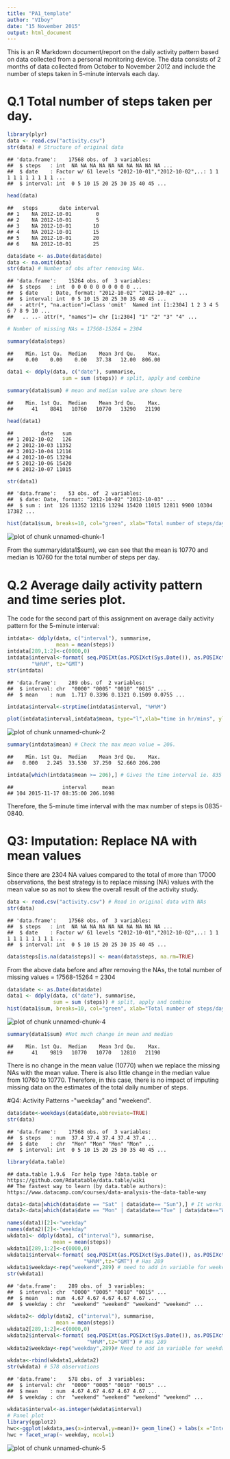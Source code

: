 ```yaml
---
title: "PA1_template"
author: "VIboy"
date: "15 November 2015"
output: html_document
---
```


This is an R Markdown document/report on the daily activity pattern based on data collected from a personal monitoring device.  The data consists of 2 months of data collected from October to November 2012 and include the number of steps taken in 5-minute intervals each day. 

# Q.1 Total number of steps taken per day.


```r
library(plyr)
data <- read.csv("activity.csv")
str(data) # Structure of original data
```

```
## 'data.frame':	17568 obs. of  3 variables:
##  $ steps   : int  NA NA NA NA NA NA NA NA NA NA ...
##  $ date    : Factor w/ 61 levels "2012-10-01","2012-10-02",..: 1 1 1 1 1 1 1 1 1 1 ...
##  $ interval: int  0 5 10 15 20 25 30 35 40 45 ...
```

```r
head(data)
```

```
##   steps       date interval
## 1    NA 2012-10-01        0
## 2    NA 2012-10-01        5
## 3    NA 2012-10-01       10
## 4    NA 2012-10-01       15
## 5    NA 2012-10-01       20
## 6    NA 2012-10-01       25
```

```r
data$date <- as.Date(data$date)
data <- na.omit(data)
str(data) # Number of obs after removing NAs.
```

```
## 'data.frame':	15264 obs. of  3 variables:
##  $ steps   : int  0 0 0 0 0 0 0 0 0 0 ...
##  $ date    : Date, format: "2012-10-02" "2012-10-02" ...
##  $ interval: int  0 5 10 15 20 25 30 35 40 45 ...
##  - attr(*, "na.action")=Class 'omit'  Named int [1:2304] 1 2 3 4 5 6 7 8 9 10 ...
##   .. ..- attr(*, "names")= chr [1:2304] "1" "2" "3" "4" ...
```

```r
# Number of missing NAs = 17568-15264 = 2304

summary(data$steps)
```

```
##    Min. 1st Qu.  Median    Mean 3rd Qu.    Max. 
##    0.00    0.00    0.00   37.38   12.00  806.00
```

```r
data1 <- ddply(data, c("date"), summarise,
                  sum = sum (steps)) # split, apply and combine

summary(data1$sum) # mean and median value are shown here
```

```
##    Min. 1st Qu.  Median    Mean 3rd Qu.    Max. 
##      41    8841   10760   10770   13290   21190
```

```r
head(data1)
```

```
##         date   sum
## 1 2012-10-02   126
## 2 2012-10-03 11352
## 3 2012-10-04 12116
## 4 2012-10-05 13294
## 5 2012-10-06 15420
## 6 2012-10-07 11015
```

```r
str(data1)
```

```
## 'data.frame':	53 obs. of  2 variables:
##  $ date: Date, format: "2012-10-02" "2012-10-03" ...
##  $ sum : int  126 11352 12116 13294 15420 11015 12811 9900 10304 17382 ...
```

```r
hist(data1$sum, breaks=10, col="green", xlab="Total number of steps/day", main="Total number of steps per day")
```

![plot of chunk unnamed-chunk-1](figure/unnamed-chunk-1-1.png) 

From the summary(data1$sum), we can see that the mean is 10770 and median is 10760 for the total number of steps per day.

# Q.2 Average daily activity pattern and time series plot.

The code for the second part of this assignment on average daily activity pattern for the 5-minute interval:


```r
intdata<- ddply(data, c("interval"), summarise,
                mean = mean(steps))
intdata[289,1:2]<-c(0000,0)
intdata$interval<-format( seq.POSIXt(as.POSIXct(Sys.Date()), as.POSIXct(Sys.Date()+1), by = "5 min"),
        "%H%M", tz="GMT")
str(intdata)
```

```
## 'data.frame':	289 obs. of  2 variables:
##  $ interval: chr  "0000" "0005" "0010" "0015" ...
##  $ mean    : num  1.717 0.3396 0.1321 0.1509 0.0755 ...
```

```r
intdata$interval<-strptime(intdata$interval, "%H%M")

plot(intdata$interval,intdata$mean, type="l",xlab="time in hr/mins", ylab="Ave number of steps",col="blue")
```

![plot of chunk unnamed-chunk-2](figure/unnamed-chunk-2-1.png) 

```r
summary(intdata$mean) # Check the max mean value = 206.  
```

```
##    Min. 1st Qu.  Median    Mean 3rd Qu.    Max. 
##   0.000   2.245  33.530  37.250  52.660 206.200
```

```r
intdata[which(intdata$mean >= 206),] # Gives the time interval ie. 835 or 8.35 am for max value.
```

```
##                interval     mean
## 104 2015-11-17 08:35:00 206.1698
```
Therefore, the 5-minute time interval with the max number of steps is 0835-0840.

# Q3: Imputation: Replace NA with mean values

Since there are 2304 NA values compared to the total of more than 17000 observations, the best strategy is to replace missing (NA) values with the mean value so as not to skew the overall result of the activity study.


```r
data <- read.csv("activity.csv") # Read in original data with NAs
str(data)
```

```
## 'data.frame':	17568 obs. of  3 variables:
##  $ steps   : int  NA NA NA NA NA NA NA NA NA NA ...
##  $ date    : Factor w/ 61 levels "2012-10-01","2012-10-02",..: 1 1 1 1 1 1 1 1 1 1 ...
##  $ interval: int  0 5 10 15 20 25 30 35 40 45 ...
```

```r
data$steps[is.na(data$steps)] <- mean(data$steps, na.rm=TRUE) 
```

From the above data before and after removing the NAs, the total number of missing values = 17568-15264 = 2304
 

```r
data$date <- as.Date(data$date)
data1 <- ddply(data, c("date"), summarise,
               sum = sum (steps)) # split, apply and combine
hist(data1$sum, breaks=10, col="green", xlab="Total number of steps/day", main="Total number of steps per day")
```

![plot of chunk unnamed-chunk-4](figure/unnamed-chunk-4-1.png) 

```r
summary(data1$sum) #Not much change in mean and median
```

```
##    Min. 1st Qu.  Median    Mean 3rd Qu.    Max. 
##      41    9819   10770   10770   12810   21190
```
There is no change in the mean value (10770) when we replace the missing NAs with the mean value. There is also little change in the median value from 10760 to 10770. Therefore, in this case, there is no impact of imputing missing data on the estimates of the total daily number of steps.

#Q4: Activity Patterns -"weekday" and "weekend".

```r
data$date<-weekdays(data$date,abbreviate=TRUE)
str(data)
```

```
## 'data.frame':	17568 obs. of  3 variables:
##  $ steps   : num  37.4 37.4 37.4 37.4 37.4 ...
##  $ date    : chr  "Mon" "Mon" "Mon" "Mon" ...
##  $ interval: int  0 5 10 15 20 25 30 35 40 45 ...
```

```r
library(data.table)
```

```
## data.table 1.9.6  For help type ?data.table or https://github.com/Rdatatable/data.table/wiki
## The fastest way to learn (by data.table authors): https://www.datacamp.com/courses/data-analysis-the-data-table-way
```

```r
data1<-data[which(data$date == "Sat" | data$date== "Sun"),] # It works!!
data2<-data[which(data$date == "Mon" | data$date=="Tue" | data$date=="Wed" |data$date=="Thu"|data$date=="Fri"),]

names(data1)[2]<-"weekday"
names(data2)[2]<-"weekday"
wkdata1<- ddply(data1, c("interval"), summarise,
               mean = mean(steps))
wkdata1[289,1:2]<-c(0000,0)
wkdata1$interval<-format( seq.POSIXt(as.POSIXct(Sys.Date()), as.POSIXct(Sys.Date()+1), by = "5 min"),
                         "%H%M",tz="GMT") # Has 289
wkdata1$weekday<-rep("weekend",289) # need to add in variable for weekend
str(wkdata1)
```

```
## 'data.frame':	289 obs. of  3 variables:
##  $ interval: chr  "0000" "0005" "0010" "0015" ...
##  $ mean    : num  4.67 4.67 4.67 4.67 4.67 ...
##  $ weekday : chr  "weekend" "weekend" "weekend" "weekend" ...
```

```r
wkdata2<- ddply(data2, c("interval"), summarise,
                mean = mean(steps))
wkdata2[289,1:2]<-c(0000,0)
wkdata2$interval<-format( seq.POSIXt(as.POSIXct(Sys.Date()), as.POSIXct(Sys.Date()+1), by = "5 min"),
                          "%H%M",tz="GMT") # Has 289
wkdata2$weekday<-rep("weekday",289)# Need to add in variable for weekday

wkdata<-rbind(wkdata1,wkdata2)
str(wkdata) # 578 observations
```

```
## 'data.frame':	578 obs. of  3 variables:
##  $ interval: chr  "0000" "0005" "0010" "0015" ...
##  $ mean    : num  4.67 4.67 4.67 4.67 4.67 ...
##  $ weekday : chr  "weekend" "weekend" "weekend" "weekend" ...
```

```r
wkdata$interval<-as.integer(wkdata$interval)
# Panel plot
library(ggplot2)
hwc<-ggplot(wkdata,aes(x=interval,y=mean))+ geom_line() + labs(x ="Interval", y = "Number of steps")
hwc + facet_wrap(~ weekday, ncol=1)
```

![plot of chunk unnamed-chunk-5](figure/unnamed-chunk-5-1.png) 
